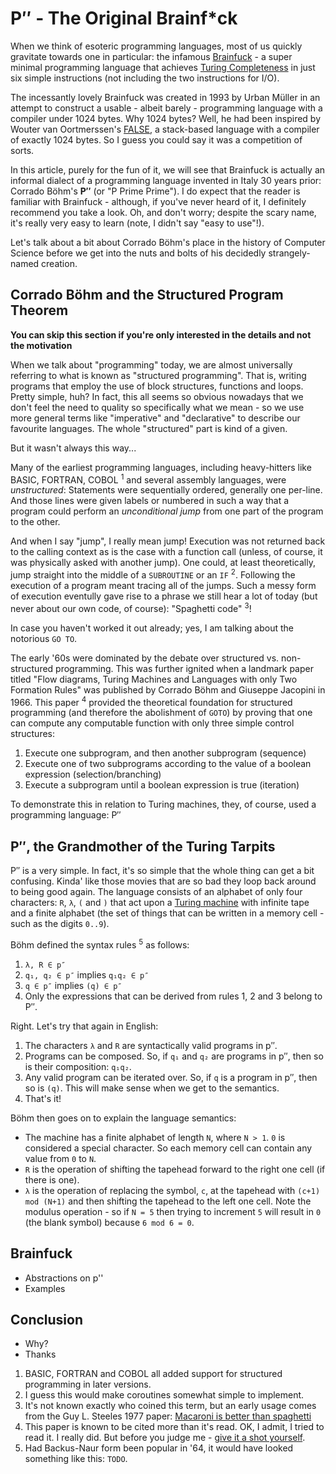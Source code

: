 # P′′ - The Original Brainf*ck

When we think of esoteric programming languages, most of us quickly gravitate towards one in particular: the infamous [Brainfuck](aaa) - a super minimal programming language that achieves [Turing Completeness](aaa) in just six simple instructions (not including the two instructions for I/O).

The incessantly lovely Brainfuck was created in 1993 by Urban Müller in an attempt to construct a usable - albeit barely - programming language with a compiler under 1024 bytes. Why 1024 bytes? Well, he had been inspired by Wouter van Oortmerssen's [FALSE](aaa), a stack-based language with a compiler of exactly 1024 bytes. So I guess you could say it was a competition of sorts.

In this article, purely for the fun of it, we will see that Brainfuck is actually an informal dialect of a programming language invented in Italy 30 years prior: Corrado Böhm's **P′′** (or "P Prime Prime"). I do expect that the reader is familiar with Brainfuck - although, if you've never heard of it, I definitely recommend you take a look. Oh, and don't worry; despite the scary name, it's really very easy to learn (note, I didn't say "easy to use"!). 

Let's talk about a bit about Corrado Böhm's place in the history of Computer Science before we get into the nuts and bolts of his decidedly strangely-named creation.

## Corrado Böhm and the Structured Program Theorem

**You can skip this section if you're only interested in the details and not the motivation**

When we talk about "programming" today, we are almost universally referring to what is known as "structured programming". That is, writing programs that employ the use of block structures, functions and loops. Pretty simple, huh? In fact, this all seems so obvious nowadays that we don't feel the need to quality so specifically what we mean - so we use more general terms like "imperative" and "declarative" to describe our favourite languages. The whole "structured" part is kind of a given.

But it wasn't always this way...

Many of the earliest programming languages, including heavy-hitters like BASIC, FORTRAN, COBOL <sup>1</sup> and several assembly languages, were *unstructured*: Statements were sequentially ordered, generally one per-line. And those lines were given labels or numbered in such a way that a program could perform an *unconditional jump* from one part of the program to the other.

And when I say "jump", I really mean jump! Execution was not returned back to the calling context as is the case with a function call (unless, of course, it was physically asked with another jump). One could, at least theoretically, jump straight into the middle of a `SUBROUTINE` or an `IF` <sup>2</sup>. Following the execution of a program meant tracing all of the jumps. Such a messy form of execution eventully gave rise to a phrase we still hear a lot of today (but never about our own code, of course): "Spaghetti code" <sup>3</sup>!

In case you haven't worked it out already; yes, I am talking about the notorious `GO TO`. 

The early '60s were dominated by the debate over structured vs. non-structured programming. This was further ignited when a landmark paper titled "Flow diagrams, Turing Machines and Languages with only Two Formation Rules" was published by Corrado Böhm and Giuseppe Jacopini in 1966. This paper <sup>4</sup> provided the theoretical foundation for structured programming (and therefore the abolishment of `GOTO`) by proving that one can compute any computable function with only three simple control structures:

1. Execute one subprogram, and then another subprogram (sequence)
2. Execute one of two subprograms according to the value of a boolean expression (selection/branching)
3. Execute a subprogram until a boolean expression is true (iteration)

To demonstrate this in relation to Turing machines, they, of course, used a programming language: P′′

## P′′, the Grandmother of the Turing Tarpits

P′′ is a very simple. In fact, it's so simple that the whole thing can get a bit confusing. Kinda' like those movies that are so bad they loop back around to being good again. The language consists of an alphabet of only four characters: `R`, `λ`, `(` and `)` that act upon a [Turing machine](https://en.wikipedia.org/wiki/Turing_machine) with infinite tape and a finite alphabet (the set of things that can be written in a memory cell - such as the digits `0..9`).

Böhm defined the syntax rules <sup>5</sup> as follows:

1. `λ, R ∈ p″`
2. `q₁, q₂ ∈ p″` implies `q₁q₂ ∈ p″`
3. `q ∈ p″` implies `(q) ∈ p″`
4. Only the expressions that can be derived from rules 1, 2 and 3 belong to P″.

Right. Let's try that again in English:

1. The characters `λ` and `R` are syntactically valid programs in p″.
2. Programs can be composed. So, if `q₁` and `q₂` are programs in p″, then so is their composition: `q₁q₂`.
3. Any valid program can be iterated over. So, if `q` is a program in p″, then so is `(q)`. This will make sense when we get to the semantics.
4. That's it!

Böhm then goes on to explain the language semantics:

- The machine has a finite alphabet of length `N`, where `N > 1`. `0` is considered a special character. So each memory cell can contain any value from `0` to `N`.
- `R` is the operation of shifting the tapehead forward to the right one cell (if there is one).
- `λ` is the operation of replacing the symbol, `c`, at the tapehead with `(c+1) mod (N+1)` and then shifting the tapehead to the left one cell. Note the modulus operation - so if `N = 5` then trying to increment `5` will result in `0` (the blank symbol) because `6 mod 6 = 0`.

## Brainfuck

- Abstractions on p''
- Examples

## Conclusion

- Why?
- Thanks

1. BASIC, FORTRAN and COBOL all added support for structured programming in later versions.
2. I guess this would make coroutines somewhat simple to implement.
3. It's not known exactly who coined this term, but an early usage comes from the Guy L. Steeles 1977 paper: [Macaroni is better than spaghetti](http://dl.acm.org/citation.cfm?id=806933)
4. This paper is known to be cited more than it's read. OK, I admit, I tried to read it. I really did. But before you judge me - [give it a shot yourself](http://www.cs.unibo.it/~martini/PP/bohm-jac.pdf).
5. Had Backus-Naur form been popular in '64, it would have looked something like this: `TODO`.
